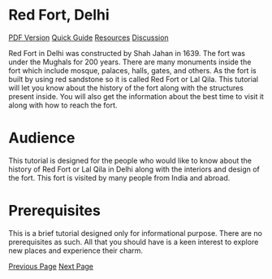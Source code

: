 # Red Fort, Delhi
[PDF Version](../red_fort/red_fort_pdf_version.md)
[Quick Guide](../red_fort/red_fort_quick_guide.md)
[Resources](../red_fort/red_fort_useful_resources.md)
[Discussion](../red_fort/red_fort_discussion.md)

Red Fort in Delhi was constructed by Shah Jahan in 1639. The fort was under the Mughals for 200 years. There are many monuments inside the fort which include mosque, palaces, halls, gates, and others. As the fort is built by using red sandstone so it is called Red Fort or Lal Qila. This tutorial will let you know about the history of the fort along with the structures present inside. You will also get the information about the best time to visit it along with how to reach the fort.

# Audience
This tutorial is designed for the people who would like to know about the history of Red Fort or Lal Qila in Delhi along with the interiors and design of the fort. This fort is visited by many people from India and abroad.

# Prerequisites
This is a brief tutorial designed only for informational purpose. There are no prerequisites as such. All that you should have is a keen interest to explore new places and experience their charm.


[Previous Page](../red_fort/index.md) [Next Page](../red_fort/red_fort_overview.md) 
